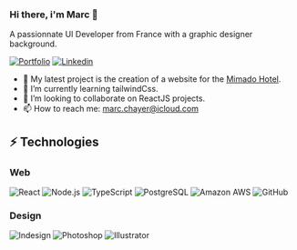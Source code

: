### Hi there, i'm Marc 👋

A passionnate UI Developer from France with a graphic designer background.

[![Portfolio](https://img.shields.io/badge/-Portfolio-0d0d0d)](https://marc-chayer.netlify.app)
[![Linkedin](https://img.shields.io/badge/LinkedIn-0077B5?style=flat-square&logo=linkedin&logoColor=white)](https://www.linkedin.com/in/chayer-marc/)

- 📌 My latest project is the creation of a website for the [Mimado Hotel](https://www.mimadohotel.com/). 
- 🌱 I’m currently learning tailwindCss.
- 👯 I’m looking to collaborate on ReactJS projects.
- 📫 How to reach me: marc.chayer@icloud.com

## ⚡ Technologies

### Web

![React](https://img.shields.io/badge/-React-61DAFB?style=flat-square&logo=react&logoColor=black)
![Node.js](https://img.shields.io/badge/-Node.js-black?style=flat-square&logo=Node.js)
![TypeScript](https://img.shields.io/badge/-TypeScript-black?style=flat-square&logo=typescript)
![PostgreSQL](https://img.shields.io/badge/PostgreSQL-336791?style=flat-square&logo=postgresql&logoColor=white)
![Amazon AWS](https://img.shields.io/badge/Amazon%20AWS-232F3E?style=flat-square&logo=amazon-aws)
![GitHub](https://img.shields.io/badge/-GitHub-181717?style=flat-square&logo=github)

### Design

![Indesign](https://img.shields.io/badge/-Indesign-FF3366?style=flat-square&logo=adobe-indesign&logoColor=white)
![Photoshop](https://img.shields.io/badge/-Photoshop-31A8FF?style=flat-square&logo=adobe-photoshop&logoColor=white)
![Illustrator](https://img.shields.io/badge/-Illustrator-FF9A00?style=flat-square&logo=adobe-illustrator&logoColor=black)
